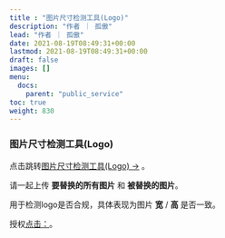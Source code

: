 ```yaml
---
title : "图片尺寸检测工具(Logo)"
description: "作者 ｜ 孤傲"
lead: "作者 ｜ 孤傲"
date: 2021-08-19T08:49:31+00:00
lastmod: 2021-08-19T08:49:31+00:00
draft: false 
images: []
menu:
  docs:
    parent: "public_service"
toc: true
weight: 830
---
```


### 图片尺寸检测工具(Logo)

点击跳转[图片尺寸检测工具(Logo) →](https://skin.gushao.club/docs/public_service/LogoCheck/) 。

请一起上传 **要替换的所有图片** 和 **被替换的图片**。

用于检测logo是否合规，具体表现为图片 **宽** / **高** 是否一致。

授权[点击：](https://skin.gushao.club/docs/public_service/)。
